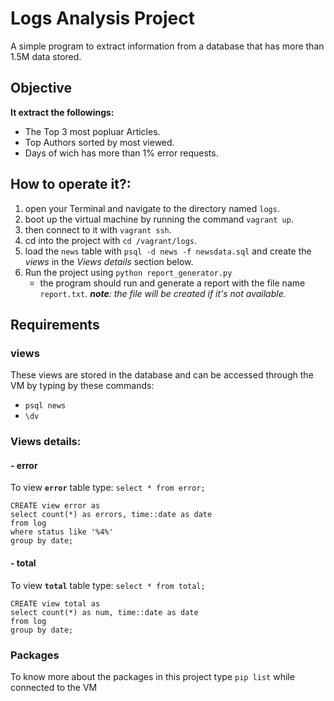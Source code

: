 # Logs Analysis Project
A simple program to extract information from a database that has more than 1.5M data stored.

## Objective
**It extract the followings:**
- The Top 3 most popluar Articles.
- Top Authors sorted by most viewed.
- Days of wich has more than 1% error requests.

## How to operate it?:

1. open your Terminal and navigate to the directory named `logs`.
2. boot up the virtual machine by running the command `vagrant up`.
3. then connect to it with `vagrant ssh`.
4. cd into the project with `cd /vagrant/logs`.
5. load the `news` table with `psql -d news -f newsdata.sql` and create the _views_ in the _Views details_ section below.
6. Run the project using `python report_generator.py`
	- the program should run and generate a report with the file name `report.txt`.
	_**note**: the file will be created if it's not available._


## Requirements
### views
These views are stored in the database and can be accessed through the VM by typing by these commands:
- `psql news`
- `\dv`

### Views details:
#### - error
To view **`error`** table type: `select * from error;`
```
CREATE view error as
select count(*) as errors, time::date as date
from log
where status like '%4%'
group by date;
```

#### - total
To view **`total`** table type: `select * from total;`
```
CREATE view total as
select count(*) as num, time::date as date
from log
group by date;
```
### Packages
To know more about the packages in this project type `pip list` while connected to the VM
